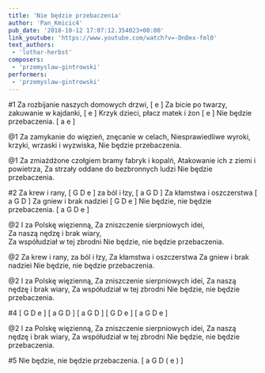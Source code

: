 ```yaml
---
title: 'Nie będzie przebaczenia'
author: 'Pan_Kmicic4'
pub_date: '2018-10-12 17:07:12.354023+00:00'
link_youtube: 'https://www.youtube.com/watch?v=-DnDex-fml0'
text_authors:
 - 'lothar-herbst'
composers:
 - 'przemyslaw-gintrowski'
performers:
 - 'przemyslaw-gintrowski'
---
```


#1
Za rozbijanie naszych domowych drzwi, [ e ]
Za bicie po twarzy, zakuwanie w kajdanki, [ e ]
Krzyk dzieci, płacz matek i żon [ e ]
Nie będzie przebaczenia. [ a e ]

@1
Za zamykanie do więzień, znęcanie w celach, 
Niesprawiedliwe wyroki, 
krzyki, wrzaski i wyzwiska,
Nie będzie przebaczenia.

@1
Za zmiażdżone czołgiem bramy fabryk i kopalń,
Atakowanie ich z ziemi i powietrza,
Za strzały oddane do bezbronnych ludzi
Nie będzie przebaczenia.

#2
Za krew i rany,  [ G D e  ]
 za ból i łzy,  [ a G D  ]
Za kłamstwa i oszczerstwa [ a G D  ]
Za gniew i brak nadziei [ G D e  ]
Nie będzie, nie będzie  przebaczenia. [ a G D e  ]

@2
I za Polskę więzienną,
Za zniszczenie sierpniowych idei,  
Za naszą nędzę i brak wiary,  
Za współudział w tej zbrodni 
Nie będzie, nie będzie przebaczenia. 

@2
Za krew i rany, 
za ból i łzy,
Za kłamstwa i oszczerstwa 
Za gniew i brak nadziei 
Nie będzie, nie będzie  przebaczenia.

@2
I za Polskę więzienną,
Za zniszczenie sierpniowych idei,
Za naszą nędzę i brak wiary,
Za współudział w tej zbrodni
Nie będzie, nie będzie przebaczenia. 

#4
[ G D e ]
[ a G D ]
[ a G D ]
[ G D e ]
[ a G D e  ]

@2
I za Polskę więzienną,
Za zniszczenie sierpniowych idei,
Za naszą nędzę i brak wiary,
Za współudział w tej zbrodni
Nie będzie, nie będzie przebaczenia. 

#5
Nie będzie, nie będzie przebaczenia. [ a G D ( e ) ]